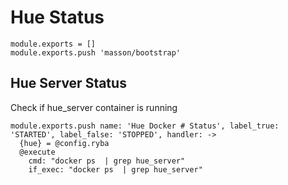 
# Hue Status

    module.exports = []
    module.exports.push 'masson/bootstrap'

## Hue Server Status

Check if hue_server container is running


    module.exports.push name: 'Hue Docker # Status', label_true: 'STARTED', label_false: 'STOPPED', handler: ->
      {hue} = @config.ryba
      @execute
        cmd: "docker ps  | grep hue_server"
        if_exec: "docker ps  | grep hue_server"
